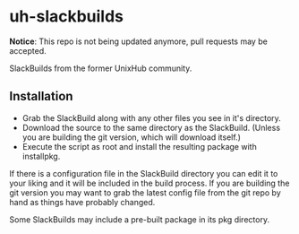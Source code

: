uh-slackbuilds
==============

__Notice__: This repo is not being updated anymore, pull requests may be accepted.

SlackBuilds from the former UnixHub community.

Installation
------------

* Grab the SlackBuild along with any other files you see in it's directory. 
* Download the source to the same directory as the SlackBuild.
    (Unless you are building the git version, which will download itself.)
* Execute the script as root and install the resulting package with installpkg.

If there is a configuration file in the SlackBuild directory you can edit it
to your liking and it will be included in the build process. If you are
building the git version you may want to grab the latest config file from the
git repo by hand as things have probably changed.

Some SlackBuilds may include a pre-built package in its pkg directory.
